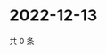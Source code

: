 # 2022-12-13

共 0 条

<!-- BEGIN WEIBO -->
<!-- 最后更新时间 Tue Dec 13 2022 03:14:47 GMT+0800 (China Standard Time) -->

<!-- END WEIBO -->

